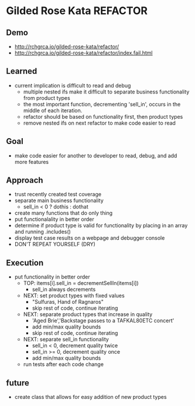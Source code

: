 # Gilded Rose Kata REFACTOR

## Demo
* http://rchgrca.io/gilded-rose-kata/refactor/
* http://rchgrca.io/gilded-rose-kata/refactor/index.fail.html

## Learned
* current implication is difficult to read and debug
  * multiple nested ifs make it difficult to separate business functionality from product types
  * the most important function, decrementing 'sell_in', occurs in the middle of each iteration.
  * refactor should be based on functionality first, then product types
  * remove nested ifs on next refactor to make code easier to read


## Goal
* make code easier for another to developer to read, debug, and add more features

## Approach
* trust recently created test coverage
* separate main business functionality
  * sell_in < 0 ? dothis : dothat
* create many functions that do only thing
* put functionalality in better order
* determine if product type is valid for functionality by placing in an array and running .includes()
* display test case results on a webpage and debugger console
* DON'T REPEAT YOURSELF (DRY)

## Execution
* put functionality in better order
  * TOP: items[i].sell_in = decrementSellIn(items[i])
    * sell_in always decrements
  * NEXT: set product types with fixed values
    * "Sulfuras, Hand of Ragnaros"
    * skip rest of code, continue iterating
  * NEXT: separate product types that increase in quality
    * 'Aged Brie','Backstage passes to a TAFKAL80ETC concert'
    * add min/max quality bounds
    * skip rest of code, continue iterating
  * NEXT: separate sell_in functionality
    * sell_in < 0, decrement quality twice
    * sell_in >= 0, decrement quality once
    * add min/max quality bounds
  * run tests after each code change

## future
* create class that allows for easy addition of new product types
